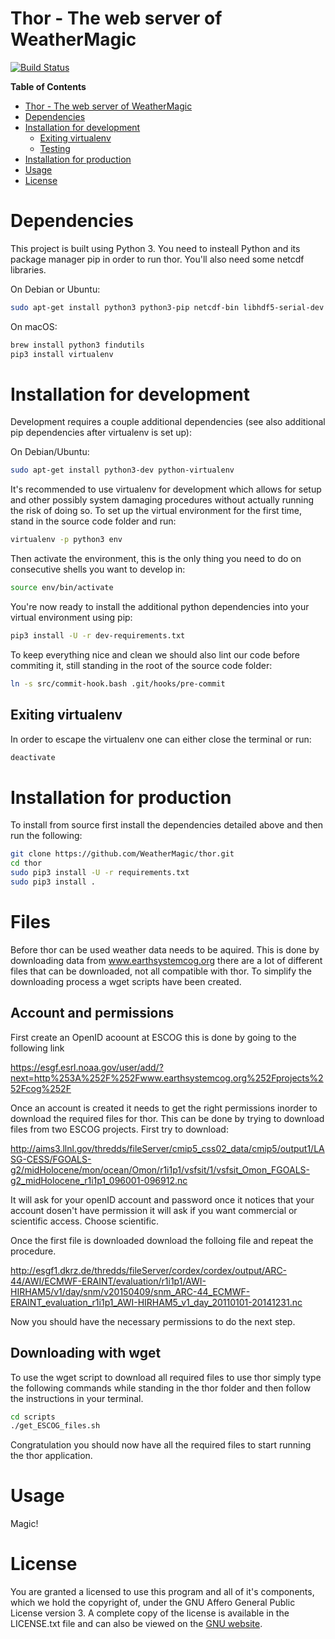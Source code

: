 # Thor - The web server of WeatherMagic

[![Build Status](https://travis-ci.org/WeatherMagic/thor.svg?branch=master)](https://travis-ci.org/WeatherMagic/thor)


<!-- markdown-toc start - Don't edit this section. Run M-x markdown-toc-generate-toc again -->
**Table of Contents**

- [Thor - The web server of WeatherMagic](#thor---the-web-server-of-weathermagic)
- [Dependencies](#dependencies)
- [Installation for development](#installation-for-development)
    - [Exiting virtualenv](#exiting-virtualenv)
    - [Testing](#testing)
- [Installation for production](#installation-for-production)
- [Usage](#usage)
- [License](#license)

<!-- markdown-toc end -->


# Dependencies

This project is built using Python 3. You need to insteall Python and its package manager pip in order to run thor. You'll also need some netcdf libraries.

On Debian or Ubuntu:

```bash
sudo apt-get install python3 python3-pip netcdf-bin libhdf5-serial-dev libnetcdf-dev
```

On macOS:

```bash
brew install python3 findutils
pip3 install virtualenv
```


# Installation for development

Development requires a couple additional dependencies (see also additional pip dependencies after virtualenv is set up):

On Debian/Ubuntu:

```bash
sudo apt-get install python3-dev python-virtualenv
```

It's recommended to use virtualenv for development which allows for setup and other possibly system damaging procedures without actually running the risk of doing so. To set up the virtual environment for the first time, stand in the source code folder and run:

```bash
virtualenv -p python3 env
```

Then activate the environment, this is the only thing you need to do on consecutive shells you want to develop in:

```bash
source env/bin/activate
```

You're now ready to install the additional python dependencies into your virtual environment using pip:

```bash
pip3 install -U -r dev-requirements.txt
```

To keep everything nice and clean we should also lint our code before commiting it, still standing in the root of the source code folder:

```bash
ln -s src/commit-hook.bash .git/hooks/pre-commit
```

## Exiting virtualenv

In order to escape the virtualenv one can either close the terminal or run:

```bash
deactivate
```

# Installation for production

To install from source first install the dependencies detailed above and then run the following:

```bash
git clone https://github.com/WeatherMagic/thor.git
cd thor
sudo pip3 install -U -r requirements.txt
sudo pip3 install .
```
# Files 
Before thor can be used weather data needs to be aquired. This is done by downloading data from www.earthsystemcog.org there are a lot of different files that can be downloaded, not all compatible with thor. To simplify the downloading process a wget scripts have been created. 


## Account and permissions
First create an OpenID acoount at ESCOG this is done by going to the following link

https://esgf.esrl.noaa.gov/user/add/?next=http%253A%252F%252Fwww.earthsystemcog.org%252Fprojects%252Fcog%252F

Once an account is created it needs to get the right permissions inorder to download the required files for thor. This can be done by trying to download files from two ESCOG projects. First try to download:

http://aims3.llnl.gov/thredds/fileServer/cmip5_css02_data/cmip5/output1/LASG-CESS/FGOALS-g2/midHolocene/mon/ocean/Omon/r1i1p1/vsfsit/1/vsfsit_Omon_FGOALS-g2_midHolocene_r1i1p1_096001-096912.nc

It will ask for your openID account and password once it notices that your account dosen't have permission it will ask if you want commercial or scientific access. Choose scientific.

Once the first file is downloaded download the folloing file and repeat the procedure.

http://esgf1.dkrz.de/thredds/fileServer/cordex/cordex/output/ARC-44/AWI/ECMWF-ERAINT/evaluation/r1i1p1/AWI-HIRHAM5/v1/day/snm/v20150409/snm_ARC-44_ECMWF-ERAINT_evaluation_r1i1p1_AWI-HIRHAM5_v1_day_20110101-20141231.nc

Now you should have the necessary permissions to do the next step.

## Downloading with wget
To use the wget script to download all required files to use thor simply type the following commands while standing in the thor folder and then follow the instructions in your terminal.

```bash
cd scripts
./get_ESCOG_files.sh
```

Congratulation you should now have all the required files to start running the thor application.

# Usage

Magic!


# License

You are granted a licensed to use this program and all of it's components, which we hold the copyright of, under the GNU Affero General Public License version 3. A complete copy of the license is available in the LICENSE.txt file and can also be viewed on the [GNU website](http://www.gnu.org/licenses/agpl-3.0.html).
